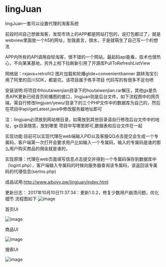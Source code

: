 # lingJuan
lingJuan一套可以设置代理的淘客系统

前段时间自己想做淘客，发现市场上的APP都是网站打包的，说打包都过了，就是webview里面放一个h5的网址，恕我直言，很水，于是就萌生了自己写一个的想法

APP内所有的API调用自轻淘客，很不错的一个网站，最起码api能看，技术也很热心，不向某某基地，另外上啦下拉刷新引用了开源库PullToRefreshListView

网络层：rxjava+retrofit2 图片加载和轮播glide+convenientbanner 跳转淘宝引用了阿里的百川SDK，都是坑，该项目属于练手项目 代码写的有很多不足勿喷

安装说明:将项目中houtaiwenjian目录下的houtaiwenjian.rar解压，其他gx是负责APK更新已经首页轮播图的接口，lingjuan则是后台文件，如下流程图中的网页端，需自行修改lingjuan/yewu/目录下的三个PHP文件中的数据库为自己的，然后在项目中api/getLatest.java中修改服务器地址即可

注：lingjuan必须放到网站根目录，如需放到其他目录请自行修改后台文件中的地址，gx目录随意，放到哪里 项目中写哪里即可,数据表和后台文件在一起


实现功能:目前可以实现代理在web端输入PID以及客服QQ点击提交会生成一个专属码，客户端第一次打开会要求用户比如输入一个专属码，输入的专属码是谁的那么用户购买商品的佣金就是谁的，

实现原理：代理在web页面填写信息点击提交并得到一个专属码保存到数据库中（logint.php），客户端输入专属码的时候向服务器查询该专属码，该返回该专属码的代理信息(serlno.php)

成品试用:http://www.aiboyy.pw/lingjuan/index.html

更新日志：
2017年10月10日11:37:34：更新1.0.2，修复少数用户崩溃问题，优化细节
流程图如下
![image](https://github.com/CrackgmKey/lingJuan/blob/master/tupian/jdfw.gif)

首页UI

![image](https://github.com/CrackgmKey/lingJuan/blob/master/tupian/1.png)

商品UI

![image](https://github.com/CrackgmKey/lingJuan/blob/master/tupian/2.png)

搜索UI

![image](https://github.com/CrackgmKey/lingJuan/blob/master/tupian/4.png)
